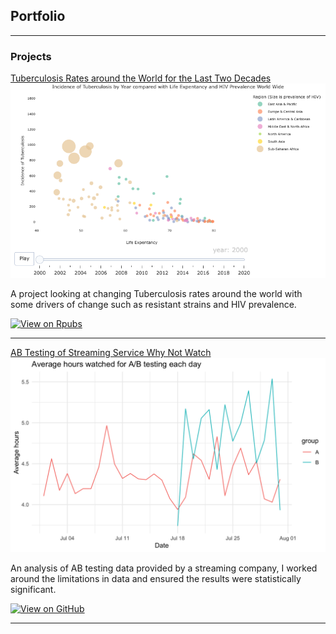 ## Portfolio

---

### Projects

[Tuberculosis Rates around the World for the Last Two Decades](https://rpubs.com/AstridChristyne/1101876)
<img src="Projects/TBHIVrate/TBHIVLE.png?raw=true"/>

A project looking at changing Tuberculosis rates around the world with some drivers of change such as 
resistant strains and HIV prevalence. 


[![View on Rpubs](https://img.shields.io/badge/Rpubs-View_on_Rpubs-blue?logo=R&labelColor=grey)](https://rpubs.com/AstridChristyne/1101876/)




---


[AB Testing of Streaming Service Why Not Watch](Projects/Streaming_ABtest/ABtestingR.pdf)
<img src="Projects/Streaming_ABtest/ABhrsWatched.png?raw=true"/> 


An analysis of AB testing data provided by a streaming company, I worked around the limitations in data
and ensured the results were statistically significant.


[![View on GitHub](https://img.shields.io/badge/GitHub-View_on_GitHub-blue?logo=GitHub)](Projects/Streaming_ABtest/ABtestingR.pdf/)


---
